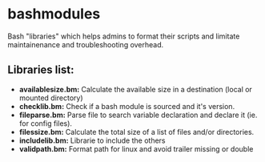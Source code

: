 # bashmodules
Bash "libraries" which helps admins to format their scripts and limitate maintainenance and troubleshooting overhead.

## Libraries list:

* __availablesize.bm:__ Calculate the available size in a destination (local or mounted directory)
* __checklib.bm:__ Check if a bash module is sourced and it's version.
* __fileparse.bm:__ Parse file to search variable declaration and declare it (ie. for config files).
* __filessize.bm:__ Calculate the total size of a list of files and/or directories.
* __includelib.bm:__ Librarie to include the others
* __validpath.bm:__ Format path for linux and avoid trailer missing or double
